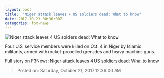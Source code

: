 ```yaml
---
layout: post
title:  "Niger attack leaves 4 US soldiers dead: What to know"
date: 2017-10-21 00:36:00Z
categories: fox-news
---
```


![Niger attack leaves 4 US soldiers dead: What to know](http://a57.foxnews.com/images.foxnews.com/content/fox-news/world/2017/10/20/niger-ambush-leaves-4-us-soldiers-dead-what-to-know/_jcr_content/article-text/article-par-6/inline_spotlight_ima/image.img.png/612/344/1508439560804.png?ve=1&tl=1)

Four U.S. service members were killed on Oct. 4 in Niger by Islamic militants, armed with rocket-propelled grenades and heavy machine guns.


Full story on F3News: [Niger attack leaves 4 US soldiers dead: What to know](http://www.f3nws.com/n/tUbCQB)

> Posted on: Saturday, October 21, 2017 12:36:00 AM

